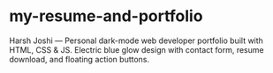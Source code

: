 # my-resume-and-portfolio
Harsh Joshi — Personal dark-mode web developer portfolio built with HTML, CSS &amp; JS. Electric blue glow design with contact form, resume download, and floating action buttons.
